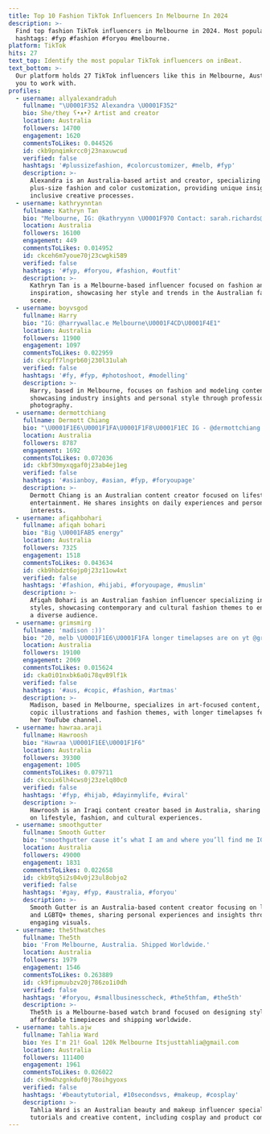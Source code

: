 ```yaml
---
title: Top 10 Fashion TikTok Influencers In Melbourne In 2024
description: >-
  Find top fashion TikTok influencers in Melbourne in 2024. Most popular
  hashtags: #fyp #fashion #foryou #melbourne.
platform: TikTok
hits: 27
text_top: Identify the most popular TikTok influencers on inBeat.
text_bottom: >-
  Our platform holds 27 TikTok influencers like this in Melbourne, Australia for
  you to work with.
profiles:
  - username: allyalexandraduh
    fullname: "\U0001F352 Alexandra \U0001F352"
    bio: She/they ʕ•ᴥ•ʔ Artist and creator
    location: Australia
    followers: 14700
    engagement: 1620
    commentsToLikes: 0.044526
    id: ckb9pnqimkrcc0j23naxuwcud
    verified: false
    hashtags: '#plussizefashion, #colorcustomizer, #melb, #fyp'
    description: >-
      Alexandra is an Australia-based artist and creator, specializing in
      plus-size fashion and color customization, providing unique insights into
      inclusive creative processes.
  - username: kathryynntan
    fullname: Kathryn Tan
    bio: "Melbourne, IG: @kathryynn \U0001F970 Contact: sarah.richards@img.com"
    location: Australia
    followers: 16100
    engagement: 449
    commentsToLikes: 0.014952
    id: ckceh6m7youe70j23cwgki589
    verified: false
    hashtags: '#fyp, #foryou, #fashion, #outfit'
    description: >-
      Kathryn Tan is a Melbourne-based influencer focused on fashion and outfit
      inspiration, showcasing her style and trends in the Australian fashion
      scene.
  - username: boyvsgod
    fullname: Harry
    bio: "IG: @harrywallac.e Melbourne\U0001F4CD\U0001F4E1"
    location: Australia
    followers: 11900
    engagement: 1097
    commentsToLikes: 0.022959
    id: ckcpff7lngrb60j230l31ulah
    verified: false
    hashtags: '#fy, #fyp, #photoshoot, #modelling'
    description: >-
      Harry, based in Melbourne, focuses on fashion and modeling content,
      showcasing industry insights and personal style through professional
      photography.
  - username: dermottchiang
    fullname: Dermott Chiang
    bio: "\U0001F1E6\U0001F1FA\U0001F1F8\U0001F1EC IG - @dermottchiang 19 life is fun ✌️"
    location: Australia
    followers: 8787
    engagement: 1692
    commentsToLikes: 0.072036
    id: ckbf30myxqgaf0j23ab4ej1eg
    verified: false
    hashtags: '#asianboy, #asian, #fyp, #foryoupage'
    description: >-
      Dermott Chiang is an Australian content creator focused on lifestyle and
      entertainment. He shares insights on daily experiences and personal
      interests.
  - username: afiqahbohari
    fullname: afiqah bohari
    bio: "Big \U0001FAB5 energy"
    location: Australia
    followers: 7325
    engagement: 1518
    commentsToLikes: 0.043634
    id: ckb9hbdzt6ojp0j23z11ow4xt
    verified: false
    hashtags: '#fashion, #hijabi, #foryoupage, #muslim'
    description: >-
      Afiqah Bohari is an Australian fashion influencer specializing in hijabi
      styles, showcasing contemporary and cultural fashion themes to engage with
      a diverse audience.
  - username: grimsmirg
    fullname: 'madison :))'
    bio: "20, melb \U0001F1E6\U0001F1FA longer timelapses are on yt @grimsmirg !"
    location: Australia
    followers: 19100
    engagement: 2069
    commentsToLikes: 0.015624
    id: cka0i01nxbk6a0i78qv89lf1k
    verified: false
    hashtags: '#aus, #copic, #fashion, #artmas'
    description: >-
      Madison, based in Melbourne, specializes in art-focused content, including
      copic illustrations and fashion themes, with longer timelapses featured on
      her YouTube channel.
  - username: hawraa.araji
    fullname: Hawroosh
    bio: "Hawraa \U0001F1EE\U0001F1F6"
    location: Australia
    followers: 39300
    engagement: 1005
    commentsToLikes: 0.079711
    id: ckcoix6lh4cws0j23zelq80c0
    verified: false
    hashtags: '#fyp, #hijab, #dayinmylife, #viral'
    description: >-
      Hawroosh is an Iraqi content creator based in Australia, sharing insights
      on lifestyle, fashion, and cultural experiences.
  - username: smoothgutter
    fullname: Smooth Gutter
    bio: "smoothgutter cause it’s what I am and where you’ll find me IG: smoothgutter \U0001F4F8"
    location: Australia
    followers: 49000
    engagement: 1831
    commentsToLikes: 0.022658
    id: ckb9tq5i2s04v0j23ul8objo2
    verified: false
    hashtags: '#gay, #fyp, #australia, #foryou'
    description: >-
      Smooth Gutter is an Australia-based content creator focusing on lifestyle
      and LGBTQ+ themes, sharing personal experiences and insights through
      engaging visuals.
  - username: the5thwatches
    fullname: The5th
    bio: 'From Melbourne, Australia. Shipped Worldwide.'
    location: Australia
    followers: 1979
    engagement: 1546
    commentsToLikes: 0.263889
    id: ck9fipmuubzv20j786zo1i0dh
    verified: false
    hashtags: '#foryou, #smallbusinesscheck, #the5thfam, #the5th'
    description: >-
      The5th is a Melbourne-based watch brand focused on designing stylish,
      affordable timepieces and shipping worldwide.
  - username: tahls.ajw
    fullname: Tahlia Ward
    bio: Yes I'm 21! Goal 120k Melbourne Itsjusttahlia@gmail.com
    location: Australia
    followers: 111400
    engagement: 1961
    commentsToLikes: 0.026022
    id: ck9m4hzgnkduf0j78oihgyoxs
    verified: false
    hashtags: '#beautytutorial, #10secondsvs, #makeup, #cosplay'
    description: >-
      Tahlia Ward is an Australian beauty and makeup influencer specializing in
      tutorials and creative content, including cosplay and product comparisons.
---
```


